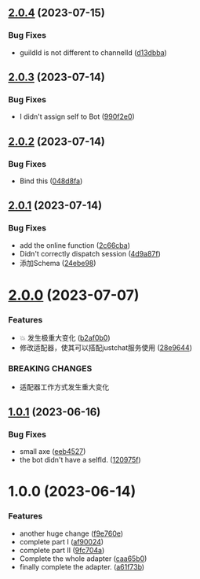 ## [2.0.4](https://github.com/CJGroup/justchat-koishi/compare/v2.0.3...v2.0.4) (2023-07-15)


### Bug Fixes

* guildId is not different to channelId ([d13dbba](https://github.com/CJGroup/justchat-koishi/commit/d13dbbaa6eff3ba3c992499c732b14ba0770f461))

## [2.0.3](https://github.com/CJGroup/justchat-koishi/compare/v2.0.2...v2.0.3) (2023-07-14)


### Bug Fixes

* I didn't assign self to Bot ([990f2e0](https://github.com/CJGroup/justchat-koishi/commit/990f2e0af116ef54cf8e7b6719209207fd5f2506))

## [2.0.2](https://github.com/CJGroup/justchat-koishi/compare/v2.0.1...v2.0.2) (2023-07-14)


### Bug Fixes

* Bind this ([048d8fa](https://github.com/CJGroup/justchat-koishi/commit/048d8fa5e311aaf3933b17def686e122e49cb6bf))

## [2.0.1](https://github.com/CJGroup/justchat-koishi/compare/v2.0.0...v2.0.1) (2023-07-14)


### Bug Fixes

* add the online function ([2c66cba](https://github.com/CJGroup/justchat-koishi/commit/2c66cbad18a02f8baa30b9935530db3a14c8a7d3))
* Didn't correctly dispatch session ([4d9a87f](https://github.com/CJGroup/justchat-koishi/commit/4d9a87fd52d8c43781233972c6cc689ae6f32f76))
* 添加Schema ([24ebe98](https://github.com/CJGroup/justchat-koishi/commit/24ebe987705ac308b1861de9177de56272ad77fc))

# [2.0.0](https://github.com/CJGroup/justchat-koishi/compare/v1.0.1...v2.0.0) (2023-07-07)


### Features

* :boom: 发生极重大变化 ([b2af0b0](https://github.com/CJGroup/justchat-koishi/commit/b2af0b087c3f8c24296c43884f313bc00887fac4))
* 修改适配器，使其可以搭配justchat服务使用 ([28e9644](https://github.com/CJGroup/justchat-koishi/commit/28e9644e1d1b54625cef30e2d6ffdc2c907e7fec))


### BREAKING CHANGES

* 适配器工作方式发生重大变化

## [1.0.1](https://github.com/CJGroup/justchat-koishi/compare/v1.0.0...v1.0.1) (2023-06-16)


### Bug Fixes

* small axe ([eeb4527](https://github.com/CJGroup/justchat-koishi/commit/eeb4527590a697296d943f6883280eb368228dce))
* the bot didn't have a selfId. ([120975f](https://github.com/CJGroup/justchat-koishi/commit/120975f2ea5f394ab99837170a8dee64a5a9ce2d))

# 1.0.0 (2023-06-14)


### Features

* another huge change ([f9e760e](https://github.com/CJGroup/justchat-koishi/commit/f9e760eac0a58366e97c829ebe7ec157f252bbd7))
* complete part I ([af90024](https://github.com/CJGroup/justchat-koishi/commit/af9002481a3994dfd5c0eee8ab68c9ce3b27f275))
* complete part II ([9fc704a](https://github.com/CJGroup/justchat-koishi/commit/9fc704a92d8b52a0bf6652f9763152968a274ab5))
* Complete the whole adapter ([caa65b0](https://github.com/CJGroup/justchat-koishi/commit/caa65b000025128b3461bc4288c104a8dfc9bfd6))
* finally complete the adapter. ([a61f73b](https://github.com/CJGroup/justchat-koishi/commit/a61f73bdf4b23def1597d3b2fb37cabc07fa983f))
